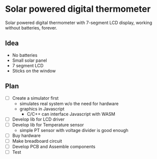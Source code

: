 # Solar powered digital thermometer
Solar powered digital thermometer with 7-segment LCD display, working without batteries, forever.

## Idea
- No batteries
- Small solar panel
- 7 segment LCD
- Sticks on the window

## Plan
- [ ] Create a simulator first
  - simulates real system w/o the need for hardware
  - graphics in Javascript
    - C/C++ can interface Javascript with WASM
- [ ] Develop lib for LCD driver
- [ ] Develop lib for Temperature sensor
  - simple PT sensor with voltage divider is good enough
- [ ] Buy hardware
- [ ] Make breadboard circuit
- [ ] Develop PCB and Assemble components
- [ ] Test
